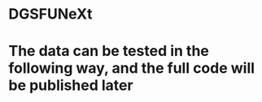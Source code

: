 # DGSFUNeXt
# The data can be tested in the following way, and the full code will be published later

